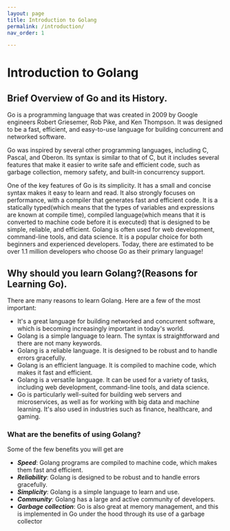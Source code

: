 ```yaml
---
layout: page
title: Introduction to Golang
permalink: /introduction/
nav_order: 1

---
```


# Introduction to Golang

## Brief Overview of Go and its History.

Go is a programming language that was created in 2009 by Google engineers Robert Griesemer, Rob Pike, and Ken Thompson. It was designed to be a fast, efficient, and easy-to-use language for building concurrent and networked software.

Go was inspired by several other programming languages, including C, Pascal, and Oberon. Its syntax is similar to that of C, but it includes several features that make it easier to write safe and efficient code, such as garbage collection, memory safety, and built-in concurrency support.

One of the key features of Go is its simplicity. It has a small and concise syntax makes it easy to learn and read. It also strongly focuses on performance, with a compiler that generates fast and efficient code. It is a statically typed(which means that the types of variables and expressions are known at compile time), compiled language(which means that it is converted to machine code before it is executed) that is designed to be simple, reliable, and efficient. Golang is often used for web development, command-line tools, and data science. It is a popular choice for both beginners and experienced developers.
Today, there are estimated to be over 1.1 million developers who choose Go as their primary language!

## Why should you learn Golang?(Reasons for Learning Go).
There are many reasons to learn Golang. Here are a few of the most important:
- It's a great language for building networked and concurrent software, which is becoming increasingly important in today's world.
- Golang is a simple language to learn. The syntax is straightforward and there are not many keywords.
- Golang is a reliable language. It is designed to be robust and to handle errors gracefully.
- Golang is an efficient language. It is compiled to machine code, which makes it fast and efficient.
- Golang is a versatile language. It can be used for a variety of tasks, including web development, command-line tools, and data science.
- Go is particularly well-suited for building web servers and microservices, as well as for working with big data and machine learning. It's also used in industries such as finance, healthcare, and gaming.


### What are the benefits of using Golang?
Some of the few benefits you will get are
- ***Speed***: Golang programs are compiled to machine code, which makes them fast and efficient.
- ***Reliability***: Golang is designed to be robust and to handle errors gracefully.
- ***Simplicity***: Golang is a simple language to learn and use.
- ***Community***: Golang has a large and active community of developers.
- ***Garbage collection***: Go is also great at memory management, and this is implemented in Go under the hood through its use of a garbage collector
